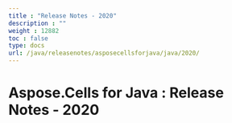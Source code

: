 ```yaml
---
title : "Release Notes - 2020" 
description : "" 
weight : 12882 
toc : false
type: docs
url: /java/releasenotes/asposecellsforjava/java/2020/
---
```


# Aspose.Cells for Java : Release Notes - 2020


